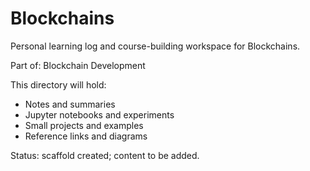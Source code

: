 # Blockchains

Personal learning log and course-building workspace for Blockchains.

Part of: Blockchain Development

This directory will hold:
- Notes and summaries
- Jupyter notebooks and experiments
- Small projects and examples
- Reference links and diagrams

Status: scaffold created; content to be added.
